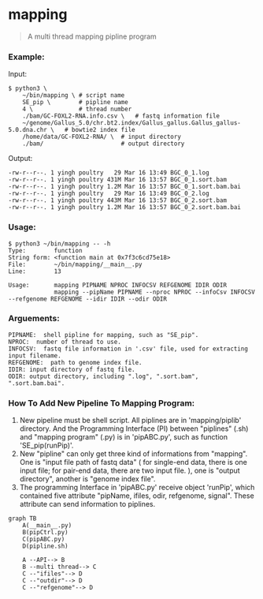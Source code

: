 # mapping
> A multi thread mapping pipline program

### Example:
Input:
```
$ python3 \
    ~/bin/mapping \ # script name
    SE_pip \        # pipline name
    4 \             # thread number
    ./bam/GC-FOXL2-RNA.info.csv \   # fastq information file
    ~/genome/Gallus_5.0/chr.bt2.index/Gallus_gallus.Gallus_gallus-5.0.dna.chr \   # bowtie2 index file
    /home/data/GC-FOXL2-RNA/ \  # input directory
    ./bam/                      # output directory
```
Output:
```
-rw-r--r--. 1 yingh poultry   29 Mar 16 13:49 BGC_0_1.log
-rw-r--r--. 1 yingh poultry 431M Mar 16 13:57 BGC_0_1.sort.bam
-rw-r--r--. 1 yingh poultry 1.2M Mar 16 13:57 BGC_0_1.sort.bam.bai
-rw-r--r--. 1 yingh poultry   29 Mar 16 13:49 BGC_0_2.log
-rw-r--r--. 1 yingh poultry 443M Mar 16 13:57 BGC_0_2.sort.bam
-rw-r--r--. 1 yingh poultry 1.2M Mar 16 13:57 BGC_0_2.sort.bam.bai
```

### Usage:
```
$ python3 ~/bin/mapping -- -h
Type:        function
String form: <function main at 0x7f3c6cd75e18>
File:        ~/bin/mapping/__main__.py
Line:        13

Usage:       mapping PIPNAME NPROC INFOCSV REFGENOME IDIR ODIR
             mapping --pipName PIPNAME --nproc NPROC --infoCsv INFOCSV --refgenome REFGENOME --idir IDIR --odir ODIR
```
### Arguements:
```
PIPNAME:  shell pipline for mapping, such as "SE_pip".
NPROC:  number of thread to use.
INFOCSV:  fastq file information in '.csv' file, used for extracting input filename.
REFGENOME:  path to genome index file.
IDIR: input directory of fastq file.
ODIR: output directory, including ".log", ".sort.bam", ".sort.bam.bai".
```

### How To Add New Pipeline To Mapping Program:
1. New pipeline must be shell script. All piplines are in 'mapping/piplib' directory. And
  the Programming Interface (PI) between "piplines" (.sh) and "mapping program" (.py) is in
  'pipABC.py', such as function 'SE_pip(runPip)'.
2. New "pipline" can only get three kind of informations from "mapping". One is "input file
  path of fastq data" ( for single-end data, there is one input file; for pair-end data,
  there are two input file. ), one is "output directory", another is "genome index file".
3. The programming Interface in 'pipABC.py' receive object 'runPip', which contained five
  attribute "pipName, ifiles, odir, refgenome, signal". These attribute can send information
  to piplines.

  ```
  graph TB
      A(__main__.py)
      B(pipCtrl.py)
      C(pipABC.py)
      D(pipline.sh)

      A --API--> B
      B --multi thread--> C
      C --"ifiles"--> D
      C --"outdir"--> D
      C --"refgenome"--> D
  ```
